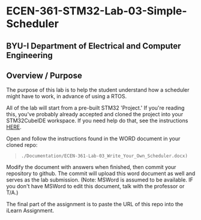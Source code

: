 


# ECEN-361-STM32-Lab-03-Simple-Scheduler
## BYU-I  Department of Electrical and Computer Engineering
<!-- div style="text-align: right">Initially Written:  Fall-2023   LRW</div> -->

## Overview / Purpose
The purpose of this lab is to help the student understand how a scheduler might have to work, in advance of using a RTOS.  

All of the lab will start from a pre-built STM32 'Project.'  If you're reading this, you've probably already accepted and cloned the project into your STM32CubeIDE workspace.  If you need help do that, see the instructions [HERE](./Documentation/Working_with_Labs_from_Github_Classroom_Repository.pdf).

Open and follow the instructions found in the WORD document in your cloned repo: 

>``./Documentation/ECEN-361-Lab-03_Write_Your_Own_Scheduler.docx)``

Modify the document with answers when finished, then commit your repository to github.   The commit will upload this word document as well and serves as the lab submission.   (Note:  MSWord is assumed to be available.  IF you don't have MSWord to edit this document, talk with the professor or T/A.)

The final part of the assignment is to paste the URL of this repo into the iLearn Assignment.  